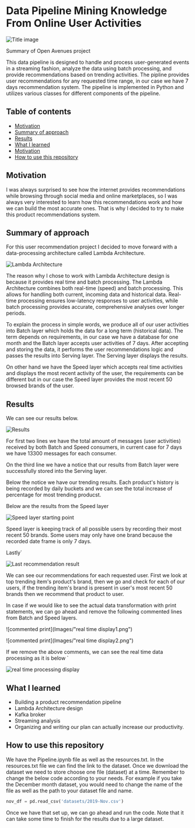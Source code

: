 
# Data Pipeline Mining Knowledge From Online User Activities
![Title image](Images/title_image.png)

Summary of Open Avenues project

This data pipeline is designed to handle and process user-generated events in a streaming fashion, analyze the data using batch processing, and provide recommendations based on trending activities. The pipline provides user recommendations for any requested time range, in our case we have 7 days recommendation system. The pipeline is implemented in Python and utilizes various classes for different components of the pipeline.

## Table of contents
* [Motivation](#Motivation)
* [Summary of approach](#Summary-of-approach)
* [Results](#Results)
* [What I learned](#What-I-learned)
* [Motivation](#Motivation)
* [How to use this repository](#How-to-use-this-repository)



<a name="Motivation"></a>
## Motivation
I was always surprised to see how the internet provides recommendations while browsing through social media and online marketplaces, so I was always very interested to learn how this recommendations work and how we can build the most accurate ones.
That is why I decided to try to make this product recommendations system.


<a name="Summary of approach"></a>
## Summary of approach
For this user recommendation project I decided to move forward with a data-processing architecture called Lambda Architecture. 

![Lambda Architecture](https://hazelcast.com/wp-content/uploads/2021/12/19_Lambda-1.png)

The reason why I chose to work with Lambda Architecture design is because it provides real time and batch processing. The Lambda Architecture combines both real-time (speed) and batch processing. This allows for handling both current, incoming data and historical data. Real-time processing ensures low-latency responses to user activities, while batch processing provides accurate, comprehensive analyses over longer periods.


To explain the process in simple words, we produce all of our user activities into Batch layer which holds the data for a long term (historical data). The term depends on requirements, in our case we have a database for one month and the Batch layer accepts user activities of 7 days. After accepting and storing the data, it performs the user recommendations logic and passes the results into Serving layer. The Serving layer displays the results. 

On other hand we have the Speed layer which accepts real time activities and displays the most recent activity of the user, the requirements can be different but in our case the Speed layer provides the most recent 50 browsed brands of the user.

<a name="Results"></a>
## Results
We can see our results below.

![Results](Images/carbon.png)

For first two lines we have the total amount of messages (user activities) received by both Batch and Speed consumers, in current case for 7 days we have 13300 messages for each consumer.

On the third line we have a notice that our results from Batch layer were successfully stored into the Serving layer.

Below the notice we have our trending results. Each product's history is being recorded by daily buckets and we can see the total increase of percentage for most trending producst.

Below are the results from the Speed layer

![Speed layer starting point](Images/speedLayerResult.png)

Speed layer is keeping track of all possible users by recording their most recent 50 brands. Some users may only have one brand because the recorded date frame is only 7 days. 

Lastly`

![Last recommendation result](Images/recommendationResults.png)

We can see our recommendations for each requested user.
First we look at top trending item's product's brand, then we go and check for each of our users, if the trending item's brand is present in user's most recent 50 brands then we recommend that product to user.

In case if we would like to see the actual data transformation with print statements, we can go ahead and remove the following commented lines from Batch and Speed layers.

![commented print](Images/"real time display1.png")

![commented print](Images/"real time display2.png")

If we remove the above comments, we can see the real time data processing as it is below `

![real time processing display](Images/removed_prints.png)

<a name="What I learned"></a>
## What I learned 
* Building a product recommendation pipeline
* Lambda Architecture design
* Kafka broker
* Streaming analysis
* Organizing and writing our plan can actually increase our productivity.

<a name="How to use this repository"></a>
## How to use this repository
We have the Pipeline.ipynb file as well as the resources.txt. In the resources.txt file we can find the link to the dataset.
Once we download the dataset we need to store choose one file (dataset) at a time. Remember to change the below code according to your needs. For example if you take the December month dataset, you would need to change the name of the file as well as the path to your dataset file and name.
```python
nov_df = pd.read_csv('datasets/2019-Nov.csv')
```
Once we have that set up, we can go ahead and run the code.
Note that it can take some time to finish for the results due to a large dataset.
